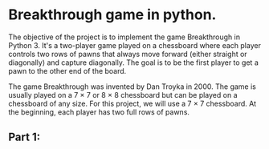 # Breakthrough game in python.
The objective of the project is to implement the game Breakthrough in Python 3. It's a two-player game played on a chessboard where each player controls two rows of pawns that always move forward (either straight or diagonally) and capture diagonally. The goal is to be the first player to get a pawn to the other end of the board.

The game Breakthrough was invented by Dan Troyka in 2000. The game is usually played on a 7 × 7 or 8 × 8 chessboard but can be played on a chessboard of any size. For this project, we will use a 7 × 7 chessboard. At the beginning, each player has two full rows of pawns.

## Part 1:
